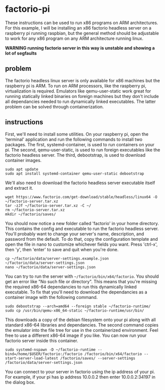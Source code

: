 # factorio-pi
These instructions can be used to run x86 programs on ARM architectures. For this example, I will be installing an x86 factorio
headless server on a raspberry pi running raspbian, but the general method should be adjustable to work for any x86 program on
any ARM architecture running linux.

**WARNING running factorio server in this way is unstable and showing a lot of segfaults**

## problem
The factorio headless linux server is only available for x86 machines but the raspberry pi is ARM. To run on ARM processors,
like the raspberry pi, virtualization is required. Emulators like qemu-user-static work great for running statically linked
binaries on foreign machines but they don't include all dependancies needed to run dynamically linked executables. The latter
problem can be solved through containerization.

## instructions
First, we'll need to install some utilities. On your raspberry pi, open the 'terminal' application and run the following
commands to install two packages. The first, systemd-container, is used to run containers on your pi. The second,
qemu-user-static, is used to run foreign executables like the factorio headless server. The third, debootstrap, is used to download container images.
```
sudo apt update
sudo apt install systemd-container qemu-user-static debootstrap
```
We'll also need to download the factorio headless server executable itself and extract it.
```
wget https://www.factorio.com/get-download/stable/headless/linux64 -O ~/factorio-server.tar.xz
tar -zJf ~/factorio-server.tar.xz -C ~/
rm ~/factorio-server.tar.xz
mkdir ~/factorio/saves/
```
You should now notice a new folder called 'factorio' in your home directory. This contains the config and executable to run the
factorio headless server. You'll probably want to change your server's name, description, and password from the default. To do
that, copy the configuration template and open the file in nano to customize whichever fields you want. Press 'ctrl-x', then
'y', then 'enter' to save and quit when you're done.
```
cp ~/factorio/data/server-settings.example.json ~/factorio/data/server-settings.json
nano ~/factorio/data/server-settings.json
```
You can try to run the server with `~/factorio/bin/x64/factorio`. You should get an error like "No such file or directory". This
means that you're missing the required x86-64 dependancies to run this dynamically linked executable. To fix that you'll need to
download the dependancies as a container image with the following command.
```
sudo debootstrap --arch=amd64 --foreign stable ~/factorio-runtime/
sudo cp /usr/bin/qemu-x86_64-static ~/factorio-runtime/usr/bin/
```
This downloads a copy of the debian filesystem onto your pi along with all standard x86-64 libraries and dependancies. The
second command copies the emulator into the file tree for use in the containerized environment. Feel free to use a different
x86-64 image if you like. You can now run your factorio server inside this container.
```
sudo systemd-nspawn -D ~/factorio-runtime --bind=/home/$USER/factorio:/factorio /factorio/bin/x64/factorio --start-server-load-latest /factorio/saves/ --server-settings /factorio/data/server-settings.json
```
You can connect to your server in factorio using the ip address of your pi. For example, if your pi has ip address 10.0.0.2 then
enter 10.0.0.2:34197 in the dialog box.
